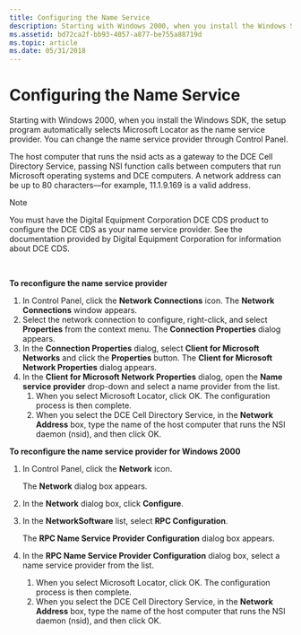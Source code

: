 ```yaml
---
title: Configuring the Name Service
description: Starting with Windows 2000, when you install the Windows SDK, the setup program automatically selects Microsoft Locator as the name service provider. You can change the name service provider through Control Panel.
ms.assetid: bd72ca2f-bb93-4057-a877-be755a88719d
ms.topic: article
ms.date: 05/31/2018
---
```


# Configuring the Name Service

Starting with Windows 2000, when you install the Windows SDK, the setup program automatically selects Microsoft Locator as the name service provider. You can change the name service provider through Control Panel.

The host computer that runs the nsid acts as a gateway to the DCE Cell Directory Service, passing NSI function calls between computers that run Microsoft operating systems and DCE computers. A network address can be up to 80 characters—for example, 11.1.9.169 is a valid address.

> [!Note]  
> You must have the Digital Equipment Corporation DCE CDS product to configure the DCE CDS as your name service provider. See the documentation provided by Digital Equipment Corporation for information about DCE CDS.

 

**To reconfigure the name service provider**

1.  In Control Panel, click the **Network Connections** icon. The **Network Connections** window appears.
2.  Select the network connection to configure, right-click, and select **Properties** from the context menu. The **Connection Properties** dialog appears.
3.  In the **Connection Properties** dialog, select **Client for Microsoft Networks** and click the **Properties** button. The **Client for Microsoft Network Properties** dialog appears.
4.  In the **Client for Microsoft Network Properties** dialog, open the **Name service provider** drop-down and select a name provider from the list.
    1.  When you select Microsoft Locator, click OK. The configuration process is then complete.
    2.  When you select the DCE Cell Directory Service, in the **Network Address** box, type the name of the host computer that runs the NSI daemon (nsid), and then click OK.

**To reconfigure the name service provider for Windows 2000**

1.  In Control Panel, click the **Network** icon.

    The **Network** dialog box appears.

2.  In the **Network** dialog box, click **Configure**.
3.  In the **NetworkSoftware** list, select **RPC Configuration**.

    The **RPC Name Service Provider Configuration** dialog box appears.

4.  In the **RPC Name Service Provider Configuration** dialog box, select a name service provider from the list.
    1.  When you select Microsoft Locator, click OK. The configuration process is then complete.
    2.  When you select the DCE Cell Directory Service, in the **Network Address** box, type the name of the host computer that runs the NSI daemon (nsid), and then click OK.

 

 




